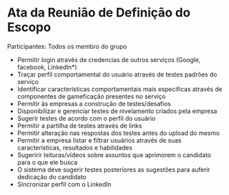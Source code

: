 # Ata da Reunião de Definição do Escopo

Participantes: Todos os membro do grupo

- Permitir login através de credencias de outros serviços (Google, facebook, LinkedIn*)
- Traçar perfil comportamental do usuário através de testes padrões do serviço
- Identificar características comportamentais mais especificas através de componentes de gameficação presentes no serviço
- Permitir às empresas a construção de testes/desafios 
- Disponibilizar e gerenciar testes de nivelamento criados pela empresa
- Sugerir testes de acordo com o perfil do usuário
- Permitir a partilha de testes através de links
- Permitir alteração nas respostas dos testes antes do upload do mesmo 
- Permitir a empresa listar e filtrar usuários através de suas características, resultados e habilidades
- Sugeririr leituras/vídeos sobre assuntos que aprimorem o candidato para o que ele busca
 - O sistema deve sugerir testes posteriores as sugestões para auferir dedicação do candidato
- Sincronizar perfil com o LinkedIn
